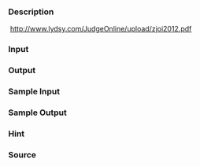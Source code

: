 
### Description
 http://www.lydsy.com/JudgeOnline/upload/zjoi2012.pdf
### Input

### Output

### Sample Input

### Sample Output

### Hint

### Source
